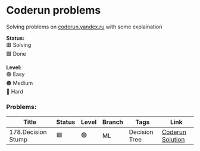 # Coderun problems
Solving problems on [coderun.yandex.ru](https://coderun.yandex.ru/) with some explaination

**Status:** <br>
🟥 Solving <br>
🟩 Done <br>

**Level:** <br>
🟢 Easy <br>
🟠 Medium <br>
🔴 Hard <br>

### Problems:

| Title                                     | Status | Level   | Branch      | Tags                   | Link                   |
|-------------------------------------------|--------|---------|-------------|------------------------|------------------------|
| 178.Decision Stump                        |   🟩   |    🟢   | ML          | Decision Tree          |[Coderun](https://coderun.yandex.ru/problem/stump?currentPage=1&groups=data-analytics&groups=ml&pageSize=20&search=) [Solution](./ML/178)|